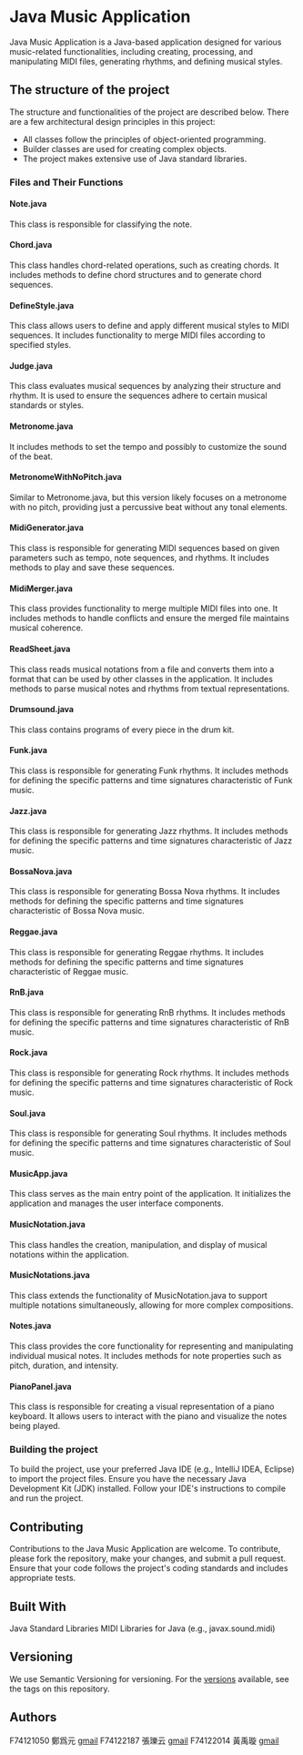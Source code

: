 # Java Music Application

Java Music Application is a Java-based application designed for various music-related functionalities, including creating, processing, and manipulating MIDI files, generating rhythms, and defining musical styles.

## The structure of the project

The structure and functionalities of the project are described below. There are a few architectural design principles in this project:

* All classes follow the principles of object-oriented programming.
* Builder classes are used for creating complex objects.
* The project makes extensive use of Java standard libraries.

### Files and Their Functions

#### Note.java
This class is responsible for classifying the note.

#### Chord.java
This class handles chord-related operations, such as creating chords. It includes methods to define chord structures and to generate chord sequences.

#### DefineStyle.java
This class allows users to define and apply different musical styles to MIDI sequences. It includes functionality to merge MIDI files according to specified styles.

#### Judge.java
This class evaluates musical sequences by analyzing their structure and rhythm. It is used to ensure the sequences adhere to certain musical standards or styles.

#### Metronome.java
It includes methods to set the tempo and possibly to customize the sound of the beat.

#### MetronomeWithNoPitch.java
Similar to Metronome.java, but this version likely focuses on a metronome with no pitch, providing just a percussive beat without any tonal elements.

#### MidiGenerator.java
This class is responsible for generating MIDI sequences based on given parameters such as tempo, note sequences, and rhythms. It includes methods to play and save these sequences.

#### MidiMerger.java
This class provides functionality to merge multiple MIDI files into one. It includes methods to handle conflicts and ensure the merged file maintains musical coherence.

#### ReadSheet.java
This class reads musical notations from a file and converts them into a format that can be used by other classes in the application. It includes methods to parse musical notes and rhythms from textual representations.

#### Drumsound.java
This class contains programs of every piece in the drum kit.

#### Funk.java
This class is responsible for generating Funk rhythms. It includes methods for defining the specific patterns and time signatures characteristic of Funk music.

#### Jazz.java
This class is responsible for generating Jazz rhythms. It includes methods for defining the specific patterns and time signatures characteristic of Jazz music.

#### BossaNova.java
This class is responsible for generating Bossa Nova rhythms. It includes methods for defining the specific patterns and time signatures characteristic of Bossa Nova music.

#### Reggae.java
This class is responsible for generating Reggae rhythms. It includes methods for defining the specific patterns and time signatures characteristic of Reggae music.

#### RnB.java
This class is responsible for generating RnB rhythms. It includes methods for defining the specific patterns and time signatures characteristic of RnB music.

#### Rock.java
This class is responsible for generating Rock rhythms. It includes methods for defining the specific patterns and time signatures characteristic of Rock music.

#### Soul.java
This class is responsible for generating Soul rhythms. It includes methods for defining the specific patterns and time signatures characteristic of Soul music.

#### MusicApp.java
This class serves as the main entry point of the application. It initializes the application and manages the user interface components.

#### MusicNotation.java
This class handles the creation, manipulation, and display of musical notations within the application.

#### MusicNotations.java
This class extends the functionality of MusicNotation.java to support multiple notations simultaneously, allowing for more complex compositions.

#### Notes.java
This class provides the core functionality for representing and manipulating individual musical notes. It includes methods for note properties such as pitch, duration, and intensity.

#### PianoPanel.java
This class is responsible for creating a visual representation of a piano keyboard. It allows users to interact with the piano and visualize the notes being played.

### Building the project
To build the project, use your preferred Java IDE (e.g., IntelliJ IDEA, Eclipse) to import the project files. Ensure you have the necessary Java Development Kit (JDK) installed. Follow your IDE's instructions to compile and run the project.

## Contributing
Contributions to the Java Music Application are welcome. To contribute, please fork the repository, make your changes, and submit a pull request. Ensure that your code follows the project's coding standards and includes appropriate tests.

## Built With
Java Standard Libraries
MIDI Libraries for Java (e.g., javax.sound.midi)

## Versioning
We use Semantic Versioning for versioning. For the [versions](https://semver.org/) available, see the tags on this repository.

## Authors
F74121050 鄭爲元 [gmail](weiyuan.cheng@gmail.com)
F74122187 張瓅云 [gmail](christinechang931023@gmail.com)
F74122014 黃禹璇 [gmail](ankeng40426@gmail.com)

